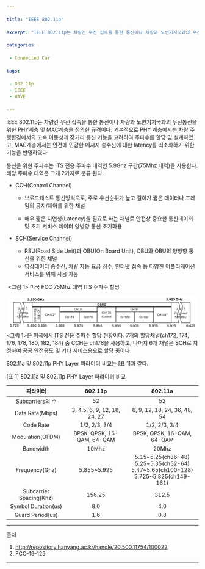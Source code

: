 ```yaml
---

title: "IEEE 802.11p"

excerpt: "IEEE 802.11p는 차량간 무선 접속을 통한 통신이나 차량과 노변기지국과의 무선통신을 위한 PHY계층 및 MAC 계층을 정의한 규격이다."

categories:

 - Connected Car 

tags:

 - 802.11p
 - IEEE
 - WAVE

---
```


 IEEE 802.11p는 차량간 무선 접속을 통한 통신이나 차량과 노변기지국과의 무선통신을 위한 PHY계층 및 MAC계층을 정의한 규격이다. 기본적으로 PHY 계층에서는 차량 주행환경에서의 고속 이동성과 장거리 통신 기능을 고려하여 주파수를 할당 및 설계하였고, MAC계층에서는 안전에 민감한 메시지 송수신에 대한 latency를 최소화하기 위한 기능을 반영하였다.

 통신을 위한 주파수는 ITS 전용 주파수 대역인 5.9Ghz 구간(75Mhz 대역)을 사용한다. 해당 주파수 대역은 크게 2가지로 분류 된다.

- CCH(Control Channel)

  - 브로드캐스트 통신방식으로, 주로 우선순위가 높고 길이가 짧은 데이터나 프레임의 공지/제어를 위한 채널

  - 매우 짧은 지연성(Latency)을 필요로 하는 채널로 안전상 중요한 통신데이터 및 초기 서비스 데이터 양방향 통신 초기화용

- SCH(Service Channel)

  - RSU(Road Side Unit)과 OBU(On Board Unit), OBU와 OBU의 양방향 통신을 위한 채널
  - 영상데이터 송수신, 차량 자동 요금 징수, 인터넷 접속 등 다양한 어플리케이션 서비스를 위해 사용 가능

​          <그림 1> 미국 FCC 75Mhz 대역 ITS 주파수 할당

![FCC_Freq_band_plan](/img/FCC_Freq_band_plan.png)	<그림 1>은 미국에서 ITS 전용 주파수 할당 현황이다.  7개의 할당채널(ch172, 174, 176, 178, 180, 182, 184) 중 CCH는 ch178을 사용하고, 나머지 6개 채널은 SCH로 지정하여 공공 안전용도 및 기타 서비스용으로 할당 중이다. 

  802.11a 및 802.11p PHY Layer 파라미터 비교는 [표 1]과 같다.

[표 1] 802.11a 및 802.11p PHY Layer 파라미터 비교

|        파라미터         |           802.11p            |                           802.11a                            |
| :---------------------: | :--------------------------: | :----------------------------------------------------------: |
|    Subcarriers의 수     |              52              |                              52                              |
|     Data Rate(Mbps)     | 3, 4.5, 6, 9, 12, 18, 24, 27 |                 6, 9, 12, 18, 24, 36, 48, 54                 |
|        Code Rate        |        1/2, 2/3, 3/4         |                        1/2, 2/3, 3/4                         |
|    Modulation(OFDM)     |  BPSK, QPSK, 16-QAM, 64-QAM  |                  BPSK, QPSK, 16-QAM, 64-QAM                  |
|        Bandwidth        |            10Mhz             |                            20Mhz                             |
|     Frequency(Ghz)      |         5.855~5.925          | 5.15~5.25(ch36-48)<br />5.25~5.35(ch52-64)<br />5.47~5.65(ch100-128)<br />5.725~5.825(ch149-161) |
| Subcarrier Spacing(Khz) |            156.25            |                            312.5                             |
|   Symbol Duration(us)   |             8.0              |                             4.0                              |
|    Guard Period(us)     |             1.6              |                             0.8                              |









----

출처 

1. <http://repository.hanyang.ac.kr/handle/20.500.11754/100022>
2. FCC-19-129

-----
